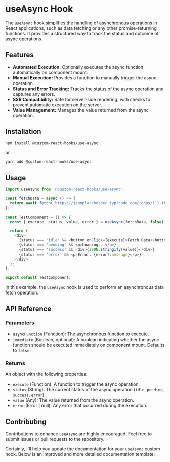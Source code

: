 # useAsync Hook

The `useAsync` hook simplifies the handling of asynchronous operations in React applications, such as data fetching or any other promise-returning functions. It provides a structured way to track the status and outcome of async operations.

## Features

- **Automated Execution:** Optionally executes the async function automatically on component mount.
- **Manual Execution:** Provides a function to manually trigger the async operation.
- **Status and Error Tracking:** Tracks the status of the async operation and captures any errors.
- **SSR Compatibility:** Safe for server-side rendering, with checks to prevent automatic execution on the server.
- **Value Management:** Manages the value returned from the async operation.

## Installation

```bash
npm install @custom-react-hooks/use-async
```

or

```bash
yarn add @custom-react-hooks/use-async
```

## Usage

```typescript
import useAsync from '@custom-react-hooks/use-async';

const fetchData = async () => {
  return await fetch('https://jsonplaceholder.typicode.com/todos/1').then((res) => res.json());
};

const TestComponent = () => {
  const { execute, status, value, error } = useAsync(fetchData, false);

  return (
    <div>
      {status === 'idle' && <button onClick={execute}>Fetch Data</button>}
      {status === 'pending' && <p>Loading...</p>}
      {status === 'success' && <div>{JSON.stringify(value)}</div>}
      {status === 'error' && <p>Error: {error?.message}</p>}
    </div>
  );
};

export default TestComponent;
```

In this example, the `useAsync` hook is used to perform an asynchronous data fetch operation.

## API Reference

### Parameters

- `asyncFunction` (Function): The asynchronous function to execute.
- `immediate` (Boolean, optional): A boolean indicating whether the async function should be executed immediately on component mount. Defaults to `false`.

### Returns

An object with the following properties:

- `execute` (Function): A function to trigger the async operation.
- `status` (String): The current status of the async operation (`idle`, `pending`, `success`, `error`).
- `value` (Any): The value returned from the async operation.
- `error` (Error | null): Any error that occurred during the execution.


## Contributing

Contributions to enhance `useAsync` are highly encouraged. Feel free to submit issues or pull requests to the repository.

Certainly, I'll help you update the documentation for your `useAsync` custom hook. Below is an improved and more detailed documentation template:
